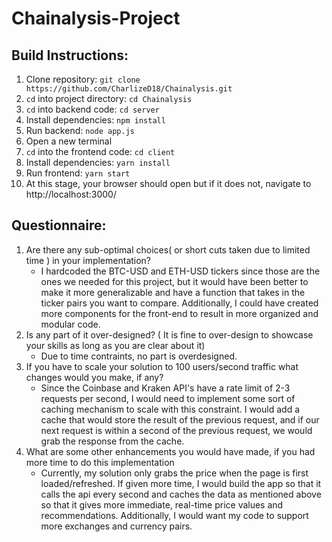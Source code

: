 # Chainalysis-Project #
## Build Instructions: ##
1. Clone repository: `git clone https://github.com/CharlizeD18/Chainalysis.git`
2. `cd` into project directory: `cd Chainalysis`
3. `cd` into backend code: `cd server`
4. Install dependencies: `npm install`
5. Run backend: `node app.js`
6. Open a new terminal
7. `cd` into the frontend code: `cd client`
8. Install dependencies: `yarn install`
9. Run frontend: `yarn start`
10. At this stage, your browser should open but if it does not, navigate to http://localhost:3000/

## Questionnaire: ##
1. Are there any sub-optimal choices( or short cuts taken due to limited time ) in your implementation?
    * I hardcoded the BTC-USD and ETH-USD tickers since those are the ones we needed for this project, but 
    it would have been better to make it more generalizable and have a function that takes in the ticker pairs
    you want to compare. Additionally, I could have created more components for the front-end to result in more
    organized and modular code. 
2. Is any part of it over-designed? ( It is fine to over-design to showcase your skills as long as you are clear about it)
    * Due to time contraints, no part is overdesigned.
3. If you have to scale your solution to 100 users/second traffic what changes would you make, if any?
    * Since the Coinbase and Kraken API's have a rate limit of 2-3 requests per second, I would need to implement some sort
    of caching mechanism to scale with this constraint. I would add a cache that would store the result of the previous
    request, and if our next request is within a second of the previous request, we would grab the response from the cache. 
 4. What are some other enhancements you would have made, if you had more time to do this implementation
    * Currently, my solution only grabs the price when the page is first loaded/refreshed. If given more time, I would build
    the app so that it calls the api every second and caches the data as mentioned above so that it gives more immediate,
    real-time price values and recommendations. Additionally, I would want my code to support more exchanges and currency
    pairs. 
